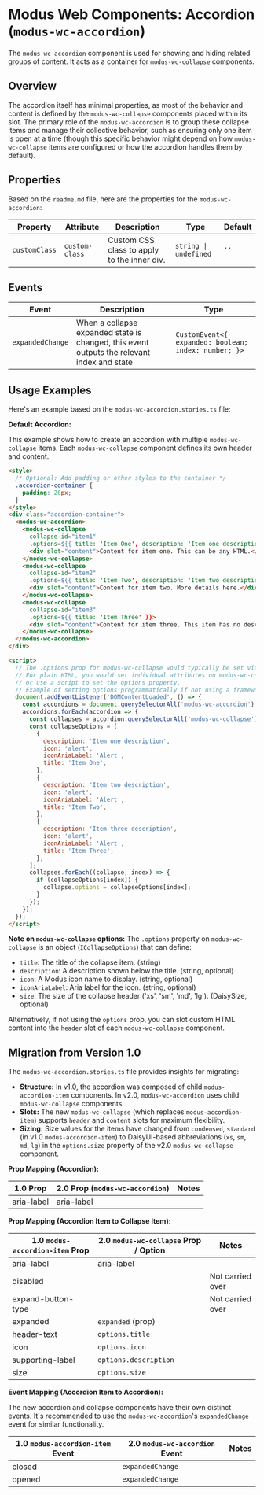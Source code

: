 # Modus Web Components: Accordion (`modus-wc-accordion`)

The `modus-wc-accordion` component is used for showing and hiding related groups of content. It acts as a container for `modus-wc-collapse` components.

## Overview

The accordion itself has minimal properties, as most of the behavior and content is defined by the `modus-wc-collapse` components placed within its slot. The primary role of the `modus-wc-accordion` is to group these collapse items and manage their collective behavior, such as ensuring only one item is open at a time (though this specific behavior might depend on how `modus-wc-collapse` items are configured or how the accordion handles them by default).

## Properties

Based on the `readme.md` file, here are the properties for the `modus-wc-accordion`:

| Property      | Attribute      | Description                                 | Type                  | Default |
| ------------- | -------------- | ------------------------------------------- | --------------------- | ------- |
| `customClass` | `custom-class` | Custom CSS class to apply to the inner div. | `string \| undefined` | `''`    |

## Events

| Event            | Description                                                                                | Type                                                 |
| ---------------- | ------------------------------------------------------------------------------------------ | ---------------------------------------------------- |
| `expandedChange` | When a collapse expanded state is changed, this event outputs the relevant index and state | `CustomEvent<{ expanded: boolean; index: number; }>` |

## Usage Examples

Here's an example based on the `modus-wc-accordion.stories.ts` file:

**Default Accordion:**

This example shows how to create an accordion with multiple `modus-wc-collapse` items. Each `modus-wc-collapse` component defines its own header and content.

```html
<style>
  /* Optional: Add padding or other styles to the container */
  .accordion-container {
    padding: 20px;
  }
</style>
<div class="accordion-container">
  <modus-wc-accordion>
    <modus-wc-collapse
      collapse-id="item1"
      .options=${{ title: 'Item One', description: 'Item one description', icon: 'alert', iconAriaLabel: 'Alert' }}>
      <div slot="content">Content for item one. This can be any HTML.</div>
    </modus-wc-collapse>
    <modus-wc-collapse
      collapse-id="item2"
      .options=${{ title: 'Item Two', description: 'Item two description', icon: 'help', iconAriaLabel: 'Help' }}>
      <div slot="content">Content for item two. More details here.</div>
    </modus-wc-collapse>
    <modus-wc-collapse
      collapse-id="item3"
      .options=${{ title: 'Item Three' }}>
      <div slot="content">Content for item three. This item has no description or icon by default.</div>
    </modus-wc-collapse>
  </modus-wc-accordion>
</div>

<script>
  // The .options prop for modus-wc-collapse would typically be set via a JavaScript framework.
  // For plain HTML, you would set individual attributes on modus-wc-collapse instead,
  // or use a script to set the options property.
  // Example of setting options programmatically if not using a framework:
  document.addEventListener('DOMContentLoaded', () => {
    const accordions = document.querySelectorAll('modus-wc-accordion');
    accordions.forEach(accordion => {
      const collapses = accordion.querySelectorAll('modus-wc-collapse');
      const collapseOptions = [
        {
          description: 'Item one description',
          icon: 'alert',
          iconAriaLabel: 'Alert',
          title: 'Item One',
        },
        {
          description: 'Item two description',
          icon: 'alert',
          iconAriaLabel: 'Alert',
          title: 'Item Two',
        },
        {
          description: 'Item three description',
          icon: 'alert',
          iconAriaLabel: 'Alert',
          title: 'Item Three',
        },
      ];
      collapses.forEach((collapse, index) => {
        if (collapseOptions[index]) {
          collapse.options = collapseOptions[index];
        }
      });
    });
  });
</script>
```

**Note on `modus-wc-collapse` options:**
The `.options` property on `modus-wc-collapse` is an object (`ICollapseOptions`) that can define:

- `title`: The title of the collapse item. (string)
- `description`: A description shown below the title. (string, optional)
- `icon`: A Modus icon name to display. (string, optional)
- `iconAriaLabel`: Aria label for the icon. (string, optional)
- `size`: The size of the collapse header ('xs', 'sm', 'md', 'lg'). (DaisySize, optional)

Alternatively, if not using the `options` prop, you can slot custom HTML content into the `header` slot of each `modus-wc-collapse` component.

## Migration from Version 1.0

The `modus-wc-accordion.stories.ts` file provides insights for migrating:

- **Structure:** In v1.0, the accordion was composed of child `modus-accordion-item` components. In v2.0, `modus-wc-accordion` uses child `modus-wc-collapse` components.
- **Slots:** The new `modus-wc-collapse` (which replaces `modus-accordion-item`) supports `header` and `content` slots for maximum flexibility.
- **Sizing:** Size values for the items have changed from `condensed`, `standard` (in v1.0 `modus-accordion-item`) to DaisyUI-based abbreviations (`xs`, `sm`, `md`, `lg`) in the `options.size` property of the v2.0 `modus-wc-collapse` component.

**Prop Mapping (Accordion):**

| 1.0 Prop   | 2.0 Prop (`modus-wc-accordion`) | Notes |
| ---------- | ------------------------------- | ----- |
| aria-label | aria-label                      |       |

**Prop Mapping (Accordion Item to Collapse Item):**

| 1.0 `modus-accordion-item` Prop | 2.0 `modus-wc-collapse` Prop / Option | Notes            |
| ------------------------------- | ------------------------------------- | ---------------- |
| aria-label                      | aria-label                            |                  |
| disabled                        |                                       | Not carried over |
| expand-button-type              |                                       | Not carried over |
| expanded                        | `expanded` (prop)                     |                  |
| header-text                     | `options.title`                       |                  |
| icon                            | `options.icon`                        |                  |
| supporting-label                | `options.description`                 |                  |
| size                            | `options.size`                        |                  |

**Event Mapping (Accordion Item to Accordion):**

The new accordion and collapse components have their own distinct events. It's recommended to use the `modus-wc-accordion`'s `expandedChange` event for similar functionality.

| 1.0 `modus-accordion-item` Event | 2.0 `modus-wc-accordion` Event | Notes |
| -------------------------------- | ------------------------------ | ----- |
| closed                           | `expandedChange`               |       |
| opened                           | `expandedChange`               |       |
